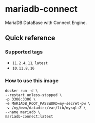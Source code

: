 # mariadb-connect

MariaDB DataBase with Connect Engine.

## Quick reference

### Supported tags

- `11.2.4`, `11`, `latest`  
- `10.11.8`, `10`

### How to use this image

```shell
docker run -d \
--restart unless-stopped \
-p 3306:3306 \
-e MARIADB_ROOT_PASSWORD=my-secret-pw \
-v /my/own/datadir:/var/lib/mysql:Z \
--name mariadb \
mariadb-connect:latest
```
